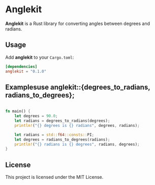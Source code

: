 # Anglekit

**Anglekit** is a Rust library for converting angles between degrees and radians.

## Usage

Add **anglekit** to your `Cargo.toml`:

```toml
[dependencies]
anglekit = "0.1.0"
```
## Examplesuse anglekit::{degrees_to_radians, radians_to_degrees};

```rust

fn main() {
    let degrees = 90.0;
    let radians = degrees_to_radians(degrees);
    println!("{} degrees is {} radians", degrees, radians);

    let radians = std::f64::consts::PI;
    let degrees = radians_to_degrees(radians);
    println!("{} radians is {} degrees", radians, degrees);
}
```
## License

This project is licensed under the MIT License.

